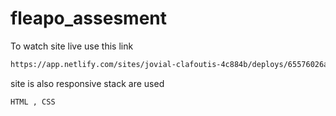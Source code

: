# fleapo_assesment

To watch site live use this link

```bash
https://app.netlify.com/sites/jovial-clafoutis-4c884b/deploys/65576026a49b1a1f1312ed5f
```

site is also responsive
stack are used

```bash
HTML , CSS
```
